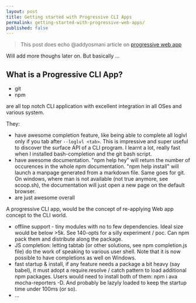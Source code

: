 ```yaml
---
layout: post
title: Getting started with Progressive CLI Apps
permalink: getting-started-with-progressive-web-apps/
published: false
---
```


> This post does echo @addyosmani article on [progressive web app](https://addyosmani.com/blog/)

Will add more thoughs later on. But basically ...

## What is a Progressive CLI App?

- git
- npm

are all top notch CLI application with excellent integration in all OSes and various system.

They:

- have awesome completion feature, like being able to complete all loglvl only if you tab after `--loglvl <tab>`. This is impressive and super useful to discover the surface API of a CLI program. I learnt a lot, really fast when I installed bash-completion and the git bash script.
- have awesome documentation. "npm help hey" will return the number of occurences in the whole npm documentation. "npm help install" will launch a manpage generated from a markdown file. Same goes for git. On windows, where man is not available (not true anymore, see scoop.sh), the documentation will just open a new page on the default browser.
- are just awesome overall

A progressive CLI app, would be the concept of re-applying Web app concept to the CLI world.

- offline support - tiny modules with no to few dependencies. Ideal size would be below >5k. See 140-opts for a silly experiment / poc. Can npm pack them and distribute along the package.
- JS completion: letting tabtab (or other solutions, see npm completion.js file) do the work of speaking to various user shell. Note that it is now possible to have completions as well on Windows.
- fast startup & install, if any feature needs a package a bit heavy (say babel), it must adopt a require.resolve / catch pattern to load additional npm packages. Users would need to install both of them: npm i ava mocha-reporters -D. And probably be lazyly loaded to keep the startup time under 100ms (or so).
- ...



